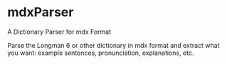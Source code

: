 # mdxParser
A Dictionary Parser for mdx Format

Parse the Longman 6 or other dictionary in mdx format and extract what you want: example sentences, pronunciation, explanations, etc.
